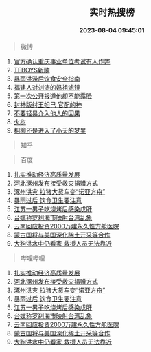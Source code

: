 <div align="center"><h2>实时热搜榜</h2><h4>2023-08-04 09:45:01</h4></div>

> 微博  

1. [官方确认重庆事业单位考试有人作弊](https://s.weibo.com/weibo?q=%23%E5%AE%98%E6%96%B9%E7%A1%AE%E8%AE%A4%E9%87%8D%E5%BA%86%E4%BA%8B%E4%B8%9A%E5%8D%95%E4%BD%8D%E8%80%83%E8%AF%95%E6%9C%89%E4%BA%BA%E4%BD%9C%E5%BC%8A%23&t=31&band_rank=1&Refer=top)<br />
2. [TFBOYS新歌](https://s.weibo.com/weibo?q=%23TFBOYS%E6%96%B0%E6%AD%8C%23&t=31&band_rank=2&Refer=top)<br />
3. [暴雨洪涝后饮食安全指南](https://s.weibo.com/weibo?q=%23%E6%9A%B4%E9%9B%A8%E6%B4%AA%E6%B6%9D%E5%90%8E%E9%A5%AE%E9%A3%9F%E5%AE%89%E5%85%A8%E6%8C%87%E5%8D%97%23&t=31&band_rank=3&Refer=top)<br />
4. [福建人对刘涛的妈祖滤镜](https://s.weibo.com/weibo?q=%23%E7%A6%8F%E5%BB%BA%E4%BA%BA%E5%AF%B9%E5%88%98%E6%B6%9B%E7%9A%84%E5%A6%88%E7%A5%96%E6%BB%A4%E9%95%9C%23&t=31&band_rank=4&Refer=top)<br />
5. [第一次公开报道他却不能露脸](https://s.weibo.com/weibo?q=%23%E7%AC%AC%E4%B8%80%E6%AC%A1%E5%85%AC%E5%BC%80%E6%8A%A5%E9%81%93%E4%BB%96%E5%8D%B4%E4%B8%8D%E8%83%BD%E9%9C%B2%E8%84%B8%23&t=31&band_rank=5&Refer=top)<br />
6. [封神版纣王妲己 官配的神](https://s.weibo.com/weibo?q=%E5%B0%81%E7%A5%9E%E7%89%88%E7%BA%A3%E7%8E%8B%E5%A6%B2%E5%B7%B1%20%E5%AE%98%E9%85%8D%E7%9A%84%E7%A5%9E&t=31&band_rank=6&Refer=top)<br />
7. [不要轻易介入他人的因果](https://s.weibo.com/weibo?q=%E4%B8%8D%E8%A6%81%E8%BD%BB%E6%98%93%E4%BB%8B%E5%85%A5%E4%BB%96%E4%BA%BA%E7%9A%84%E5%9B%A0%E6%9E%9C&t=31&band_rank=7&Refer=top)<br />
8. [火树](https://s.weibo.com/weibo?q=%E7%81%AB%E6%A0%91&t=31&band_rank=8&Refer=top)<br />
9. [相柳还是进入了小夭的梦里](https://s.weibo.com/weibo?q=%23%E7%9B%B8%E6%9F%B3%E8%BF%98%E6%98%AF%E8%BF%9B%E5%85%A5%E4%BA%86%E5%B0%8F%E5%A4%AD%E7%9A%84%E6%A2%A6%E9%87%8C%23&t=31&band_rank=9&Refer=top)<br />

> 知乎  


> 百度  

1. [扎实推动经济高质量发展](https://www.baidu.com/s?wd=%E6%89%8E%E5%AE%9E%E6%8E%A8%E5%8A%A8%E7%BB%8F%E6%B5%8E%E9%AB%98%E8%B4%A8%E9%87%8F%E5%8F%91%E5%B1%95&sa=fyb_news&rsv_dl=fyb_news)<br />
2. [河北涿州发布接受救灾捐赠方式](https://www.baidu.com/s?wd=%E6%B2%B3%E5%8C%97%E6%B6%BF%E5%B7%9E%E5%8F%91%E5%B8%83%E6%8E%A5%E5%8F%97%E6%95%91%E7%81%BE%E6%8D%90%E8%B5%A0%E6%96%B9%E5%BC%8F&sa=fyb_news&rsv_dl=fyb_news)<br />
3. [涿州洪灾 拉猪大货车变“诺亚方舟”](https://www.baidu.com/s?wd=%E6%B6%BF%E5%B7%9E%E6%B4%AA%E7%81%BE+%E6%8B%89%E7%8C%AA%E5%A4%A7%E8%B4%A7%E8%BD%A6%E5%8F%98%E2%80%9C%E8%AF%BA%E4%BA%9A%E6%96%B9%E8%88%9F%E2%80%9D&sa=fyb_news&rsv_dl=fyb_news)<br />
4. [暴雨过后 饮食卫生要注意](https://www.baidu.com/s?wd=%E6%9A%B4%E9%9B%A8%E8%BF%87%E5%90%8E+%E9%A5%AE%E9%A3%9F%E5%8D%AB%E7%94%9F%E8%A6%81%E6%B3%A8%E6%84%8F&sa=fyb_news&rsv_dl=fyb_news)<br />
5. [江苏一男子吃烧烤后感染戊肝](https://www.baidu.com/s?wd=%E6%B1%9F%E8%8B%8F%E4%B8%80%E7%94%B7%E5%AD%90%E5%90%83%E7%83%A7%E7%83%A4%E5%90%8E%E6%84%9F%E6%9F%93%E6%88%8A%E8%82%9D&sa=fyb_news&rsv_dl=fyb_news)<br />
6. [台媒称罗刹海市映射台湾乱象](https://www.baidu.com/s?wd=%E5%8F%B0%E5%AA%92%E7%A7%B0%E7%BD%97%E5%88%B9%E6%B5%B7%E5%B8%82%E6%98%A0%E5%B0%84%E5%8F%B0%E6%B9%BE%E4%B9%B1%E8%B1%A1&sa=fyb_news&rsv_dl=fyb_news)<br />
7. [云南回应投资2000万建永久性方舱医院](https://www.baidu.com/s?wd=%E4%BA%91%E5%8D%97%E5%9B%9E%E5%BA%94%E6%8A%95%E8%B5%842000%E4%B8%87%E5%BB%BA%E6%B0%B8%E4%B9%85%E6%80%A7%E6%96%B9%E8%88%B1%E5%8C%BB%E9%99%A2&sa=fyb_news&rsv_dl=fyb_news)<br />
8. [蒙古国将与美国深化稀土开采等合作](https://www.baidu.com/s?wd=%E8%92%99%E5%8F%A4%E5%9B%BD%E5%B0%86%E4%B8%8E%E7%BE%8E%E5%9B%BD%E6%B7%B1%E5%8C%96%E7%A8%80%E5%9C%9F%E5%BC%80%E9%87%87%E7%AD%89%E5%90%88%E4%BD%9C&sa=fyb_news&rsv_dl=fyb_news)<br />
9. [大狗洪水中仍看家 救援人员无法靠近](https://www.baidu.com/s?wd=%E5%A4%A7%E7%8B%97%E6%B4%AA%E6%B0%B4%E4%B8%AD%E4%BB%8D%E7%9C%8B%E5%AE%B6+%E6%95%91%E6%8F%B4%E4%BA%BA%E5%91%98%E6%97%A0%E6%B3%95%E9%9D%A0%E8%BF%91&sa=fyb_news&rsv_dl=fyb_news)<br />

> 哔哩哔哩  

1. [扎实推动经济高质量发展](https://www.baidu.com/s?wd=%E6%89%8E%E5%AE%9E%E6%8E%A8%E5%8A%A8%E7%BB%8F%E6%B5%8E%E9%AB%98%E8%B4%A8%E9%87%8F%E5%8F%91%E5%B1%95&sa=fyb_news&rsv_dl=fyb_news)<br />
2. [河北涿州发布接受救灾捐赠方式](https://www.baidu.com/s?wd=%E6%B2%B3%E5%8C%97%E6%B6%BF%E5%B7%9E%E5%8F%91%E5%B8%83%E6%8E%A5%E5%8F%97%E6%95%91%E7%81%BE%E6%8D%90%E8%B5%A0%E6%96%B9%E5%BC%8F&sa=fyb_news&rsv_dl=fyb_news)<br />
3. [涿州洪灾 拉猪大货车变“诺亚方舟”](https://www.baidu.com/s?wd=%E6%B6%BF%E5%B7%9E%E6%B4%AA%E7%81%BE+%E6%8B%89%E7%8C%AA%E5%A4%A7%E8%B4%A7%E8%BD%A6%E5%8F%98%E2%80%9C%E8%AF%BA%E4%BA%9A%E6%96%B9%E8%88%9F%E2%80%9D&sa=fyb_news&rsv_dl=fyb_news)<br />
4. [暴雨过后 饮食卫生要注意](https://www.baidu.com/s?wd=%E6%9A%B4%E9%9B%A8%E8%BF%87%E5%90%8E+%E9%A5%AE%E9%A3%9F%E5%8D%AB%E7%94%9F%E8%A6%81%E6%B3%A8%E6%84%8F&sa=fyb_news&rsv_dl=fyb_news)<br />
5. [江苏一男子吃烧烤后感染戊肝](https://www.baidu.com/s?wd=%E6%B1%9F%E8%8B%8F%E4%B8%80%E7%94%B7%E5%AD%90%E5%90%83%E7%83%A7%E7%83%A4%E5%90%8E%E6%84%9F%E6%9F%93%E6%88%8A%E8%82%9D&sa=fyb_news&rsv_dl=fyb_news)<br />
6. [台媒称罗刹海市映射台湾乱象](https://www.baidu.com/s?wd=%E5%8F%B0%E5%AA%92%E7%A7%B0%E7%BD%97%E5%88%B9%E6%B5%B7%E5%B8%82%E6%98%A0%E5%B0%84%E5%8F%B0%E6%B9%BE%E4%B9%B1%E8%B1%A1&sa=fyb_news&rsv_dl=fyb_news)<br />
7. [云南回应投资2000万建永久性方舱医院](https://www.baidu.com/s?wd=%E4%BA%91%E5%8D%97%E5%9B%9E%E5%BA%94%E6%8A%95%E8%B5%842000%E4%B8%87%E5%BB%BA%E6%B0%B8%E4%B9%85%E6%80%A7%E6%96%B9%E8%88%B1%E5%8C%BB%E9%99%A2&sa=fyb_news&rsv_dl=fyb_news)<br />
8. [蒙古国将与美国深化稀土开采等合作](https://www.baidu.com/s?wd=%E8%92%99%E5%8F%A4%E5%9B%BD%E5%B0%86%E4%B8%8E%E7%BE%8E%E5%9B%BD%E6%B7%B1%E5%8C%96%E7%A8%80%E5%9C%9F%E5%BC%80%E9%87%87%E7%AD%89%E5%90%88%E4%BD%9C&sa=fyb_news&rsv_dl=fyb_news)<br />
9. [大狗洪水中仍看家 救援人员无法靠近](https://www.baidu.com/s?wd=%E5%A4%A7%E7%8B%97%E6%B4%AA%E6%B0%B4%E4%B8%AD%E4%BB%8D%E7%9C%8B%E5%AE%B6+%E6%95%91%E6%8F%B4%E4%BA%BA%E5%91%98%E6%97%A0%E6%B3%95%E9%9D%A0%E8%BF%91&sa=fyb_news&rsv_dl=fyb_news)<br />
